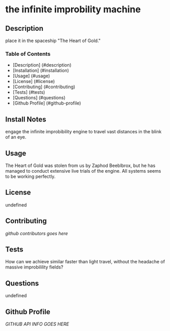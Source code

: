 
# the infinite improbility machine
## Description
place it in the spaceship "The Heart of Gold."
### Table of Contents
- [Description] (#description)
- [Installation] (#installation)
- [Usage] (#usage)
- [License] (#license)
- [Contributing] (#contributing)
- [Tests] (#tests)
- [Questions] (#questions)
- [Github Profile] (#github-profile)

## Install Notes
engage the infinite improbibility engine to travel vast distances in the blink of an eye.
## Usage
The Heart of Gold was stolen from us by Zaphod Beeblbrox, but he has managed to conduct extensive live trials of the engine. All systems seems to be working perfectly.
## License
undefined
## Contributing
*github contributors goes here*
## Tests
How can we achieve similar faster than light travel, without the headache of massive improbilility fields?
## Questions
undefined
## Github Profile
*GITHUB API INFO GOES HERE*

